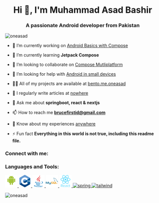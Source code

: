 <h1 align="center">Hi 👋, I'm Muhammad Asad Bashir</h1>
<h3 align="center">A passionate Android developer from Pakistan</h3>

<p align="left"> <img src="https://komarev.com/ghpvc/?username=oneasad&label=Profile%20views&color=0e75b6&style=flat" alt="oneasad" /> </p>

- 🔭 I’m currently working on [Android Basics with Compose](https://developer.android.com/courses/android-basics-compose/course)

- 🌱 I’m currently learning **Jetpack Compose**

- 👯 I’m looking to collaborate on [Compose Mutliplatform](https://www.jetbrains.com/compose-multiplatform)

- 🤝 I’m looking for help with [Android in small devices](https://developer.android.com/training/wearables)

- 👨‍💻 All of my projects are available at [bento.me.oneasad](bento.me.oneasad)

- 📝 I regularly write articles at [nowhere](nowhere)

- 💬 Ask me about **springboot, react & nextjs**

- 📫 How to reach me **brucefirstid@gmail.com**

- 📄 Know about my experiences [anywhere](anywhere)

- ⚡ Fun fact **Everything in this world is not true, including this readme file.**

<h3 align="left">Connect with me:</h3>
<p align="left">
</p>

<h3 align="left">Languages and Tools:</h3>
<p align="left"> <a href="https://developer.android.com" target="_blank" rel="noreferrer"> <img src="https://raw.githubusercontent.com/devicons/devicon/master/icons/android/android-original-wordmark.svg" alt="android" width="40" height="40"/> </a> <a href="https://www.w3schools.com/cpp/" target="_blank" rel="noreferrer"> <img src="https://raw.githubusercontent.com/devicons/devicon/master/icons/cplusplus/cplusplus-original.svg" alt="cplusplus" width="40" height="40"/> </a> <a href="https://www.java.com" target="_blank" rel="noreferrer"> <img src="https://raw.githubusercontent.com/devicons/devicon/master/icons/java/java-original.svg" alt="java" width="40" height="40"/> </a> <a href="https://www.mysql.com/" target="_blank" rel="noreferrer"> <img src="https://raw.githubusercontent.com/devicons/devicon/master/icons/mysql/mysql-original-wordmark.svg" alt="mysql" width="40" height="40"/> </a> <a href="https://reactjs.org/" target="_blank" rel="noreferrer"> <img src="https://raw.githubusercontent.com/devicons/devicon/master/icons/react/react-original-wordmark.svg" alt="react" width="40" height="40"/> </a> <a href="https://spring.io/" target="_blank" rel="noreferrer"> <img src="https://www.vectorlogo.zone/logos/springio/springio-icon.svg" alt="spring" width="40" height="40"/> </a> <a href="https://tailwindcss.com/" target="_blank" rel="noreferrer"> <img src="https://www.vectorlogo.zone/logos/tailwindcss/tailwindcss-icon.svg" alt="tailwind" width="40" height="40"/> </a> </p>

<p><img align="center" src="https://github-readme-stats.vercel.app/api/top-langs?username=oneasad&show_icons=true&locale=en&layout=compact" alt="oneasad" /></p>
